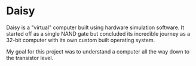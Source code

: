 # Daisy

Daisy is a "virtual" computer built using hardware simulation software. It started off as a single NAND
gate but concluded its incredible journey as a 32-bit computer with its own custom built operating system.

My goal for this project was to understand a computer all the way down to the transistor level.